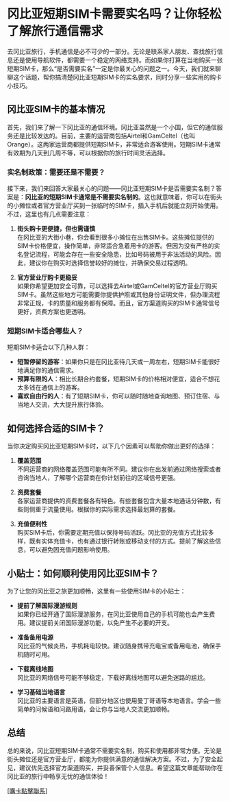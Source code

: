 # 冈比亚短期SIM卡需要实名吗？让你轻松了解旅行通信需求

去冈比亚旅行，手机通信是必不可少的一部分。无论是联系家人朋友、查找旅行信息还是使用导航软件，都需要一个稳定的网络支持。而如果你打算在当地购买一张短期SIM卡，那么“是否需要实名”一定是你最关心的问题之一。今天，我们就来聊聊这个话题，帮你搞清楚冈比亚短期SIM卡的实名要求，同时分享一些实用的购卡小技巧。

## 冈比亚SIM卡的基本情况

首先，我们来了解一下冈比亚的通信环境。冈比亚虽然是一个小国，但它的通信服务还是比较发达的。目前，主要的运营商包括Airtel和GamCeltel（也叫Orange）。这两家运营商都提供短期SIM卡，非常适合游客使用。短期SIM卡通常有效期为几天到几周不等，可以根据你的旅行时间灵活选择。

### 实名制政策：需要还是不需要？

接下来，我们来回答大家最关心的问题——冈比亚短期SIM卡是否需要实名制？答案是：**冈比亚的短期SIM卡通常是不需要实名制的**。这也就意味着，你可以在街头的小摊位或者官方营业厅买到一张临时的SIM卡，插入手机后就能立刻开始使用。不过，这里也有几点需要注意：

1. **街头购卡更便捷，但也需谨慎**  
   在冈比亚的大街小巷，你会看到很多小摊位在出售SIM卡。这些摊位提供的SIM卡价格便宜，操作简单，非常适合急着用卡的游客。但因为没有严格的实名登记流程，可能会存在一些安全隐患，比如号码被用于非法活动的风险。因此，建议你在购买时选择信誉较好的摊位，并确保交易过程透明。

2. **官方营业厅购卡更稳妥**  
   如果你希望更加安全可靠，可以选择去Airtel或GamCeltel的官方营业厅购买SIM卡。虽然这些地方可能需要你提供护照或其他身份证明文件，但办理流程非常正规，卡的质量和服务都有保障。而且，官方渠道购买的SIM卡通常信号更好，资费方案也更透明。

### 短期SIM卡适合哪些人？

短期SIM卡适合以下几种人群：
- **短暂停留的游客**：如果你只是在冈比亚待几天或一周左右，短期SIM卡能很好地满足你的通信需求。
- **预算有限的人**：相比长期合约套餐，短期SIM卡的价格相对便宜，适合不想花太多钱在通信上的游客。
- **喜欢自由行的人**：有了短期SIM卡，你可以随时随地查询地图、预订住宿、与当地人交流，大大提升旅行体验。

## 如何选择合适的SIM卡？

当你决定购买冈比亚短期SIM卡时，以下几个因素可以帮助你做出更好的选择：

1. **覆盖范围**  
   不同运营商的网络覆盖范围可能有所不同。建议你在出发前通过网络搜索或者咨询当地人，了解哪个运营商在你计划前往的区域信号更强。

2. **资费套餐**  
   各家运营商提供的资费套餐各有特色。有些套餐包含大量本地通话分钟数，有些则侧重于流量使用。根据你的实际需求选择最划算的套餐。

3. **充值便利性**  
   购买SIM卡后，你需要定期充值以保持号码活跃。冈比亚的充值方式比较多样，既有实体充值卡，也有通过银行转账或移动支付的方式。提前了解这些信息，可以避免因充值问题影响使用。

## 小贴士：如何顺利使用冈比亚SIM卡？

为了让您的冈比亚之旅更加顺畅，这里有一些使用SIM卡的小贴士：

- **提前了解国际漫游规则**  
  如果你已经开通了国际漫游服务，在冈比亚使用自己的手机可能也会产生费用。建议提前关闭国际漫游功能，以免产生不必要的开支。

- **准备备用电源**  
  冈比亚的气候炎热，手机耗电较快。建议随身携带充电宝或备用电池，确保手机随时可用。

- **下载离线地图**  
  冈比亚的网络信号可能不够稳定，下载好离线地图可以避免迷路的尴尬。

- **学习基础当地语言**  
  冈比亚的主要语言是英语，但部分地区也使用曼丁哥语等本地语言。学会一些简单的问候语和问路用语，会让你与当地人交流更加顺畅。

## 总结

总的来说，冈比亚短期SIM卡通常不需要实名制，购买和使用都非常方便。无论是街头摊位还是官方营业厅，都能为你提供满意的通信解决方案。不过，为了安全起见，建议优先选择官方渠道购买，并妥善保管个人信息。希望这篇文章能帮助你在冈比亚的旅行中畅享无忧的通信体验！

[[購卡點擊聯系](https://t.me/s/esim1088)]
